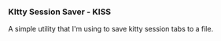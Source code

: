 ### KItty Session Saver - KISS

A simple utility that I'm using to save kitty session tabs to a file.
